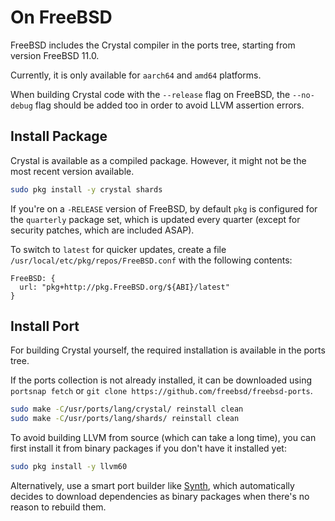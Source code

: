 # On FreeBSD

FreeBSD includes the Crystal compiler in the ports tree, starting from version FreeBSD 11.0.

Currently, it is only available for `aarch64` and `amd64` platforms.

When building Crystal code with the `--release` flag on FreeBSD, the `--no-debug` flag should be added too in order to avoid LLVM assertion errors.

## Install Package

Crystal is available as a compiled package. However, it might not be the most recent version available.

```bash
sudo pkg install -y crystal shards
```

If you're on a `-RELEASE` version of FreeBSD, by default `pkg` is configured for the `quarterly` package set, which is updated every quarter (except for security patches, which are included ASAP).

To switch to `latest` for quicker updates, create a file `/usr/local/etc/pkg/repos/FreeBSD.conf` with the following contents:

```ucl
FreeBSD: {
  url: "pkg+http://pkg.FreeBSD.org/${ABI}/latest"
}
```

## Install Port

For building Crystal yourself, the required installation is available in the ports tree.

If the ports collection is not already installed, it can be downloaded using `portsnap fetch` or `git clone https://github.com/freebsd/freebsd-ports`.

```bash
sudo make -C/usr/ports/lang/crystal/ reinstall clean
sudo make -C/usr/ports/lang/shards/ reinstall clean
```

To avoid building LLVM from source (which can take a long time), you can first install it from binary packages if you don't have it installed yet:

```bash
sudo pkg install -y llvm60
```

Alternatively, use a smart port builder like [Synth](https://github.com/jrmarino/synth), which automatically decides to download dependencies as binary packages when there's no reason to rebuild them.
